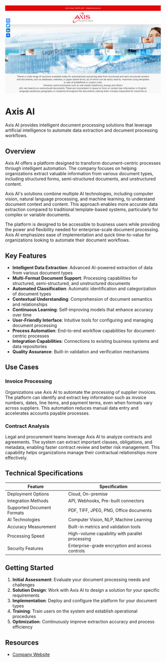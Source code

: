 ![Axis AI](assets\axis-ai.png)

# Axis AI

Axis AI provides intelligent document processing solutions that leverage artificial intelligence to automate data extraction and document processing workflows.

## Overview

Axis AI offers a platform designed to transform document-centric processes through intelligent automation. The company focuses on helping organizations extract valuable information from various document types, including structured forms, semi-structured documents, and unstructured content.

Axis AI's solutions combine multiple AI technologies, including computer vision, natural language processing, and machine learning, to understand document context and content. This approach enables more accurate data extraction compared to traditional template-based systems, particularly for complex or variable documents.

The platform is designed to be accessible to business users while providing the power and flexibility needed for enterprise-scale document processing. Axis AI emphasizes ease of implementation and quick time-to-value for organizations looking to automate their document workflows.

## Key Features

- **Intelligent Data Extraction**: Advanced AI-powered extraction of data from various document types
- **Multi-Format Document Support**: Processing capabilities for structured, semi-structured, and unstructured documents
- **Automated Classification**: Automatic identification and categorization of document types
- **Contextual Understanding**: Comprehension of document semantics and relationships
- **Continuous Learning**: Self-improving models that enhance accuracy over time
- **User-Friendly Interface**: Intuitive tools for configuring and managing document processing
- **Process Automation**: End-to-end workflow capabilities for document-centric processes
- **Integration Capabilities**: Connections to existing business systems and data repositories
- **Quality Assurance**: Built-in validation and verification mechanisms

## Use Cases

### Invoice Processing

Organizations use Axis AI to automate the processing of supplier invoices. The platform can identify and extract key information such as invoice numbers, dates, line items, and payment terms, even when formats vary across suppliers. This automation reduces manual data entry and accelerates accounts payable processes.

### Contract Analysis

Legal and procurement teams leverage Axis AI to analyze contracts and agreements. The system can extract important clauses, obligations, and metadata, enabling faster contract review and better risk management. This capability helps organizations manage their contractual relationships more effectively.

## Technical Specifications

| Feature | Specification |
|---------|---------------|
| Deployment Options | Cloud, On-premise |
| Integration Methods | API, Webhooks, Pre-built connectors |
| Supported Document Formats | PDF, TIFF, JPEG, PNG, Office documents |
| AI Technologies | Computer Vision, NLP, Machine Learning |
| Accuracy Measurement | Built-in metrics and validation tools |
| Processing Speed | High-volume capability with parallel processing |
| Security Features | Enterprise-grade encryption and access controls |

## Getting Started

1. **Initial Assessment**: Evaluate your document processing needs and challenges
2. **Solution Design**: Work with Axis AI to design a solution for your specific requirements
3. **Implementation**: Deploy and configure the platform for your document types
4. **Training**: Train users on the system and establish operational procedures
5. **Optimization**: Continuously improve extraction accuracy and process efficiency

## Resources

- [Company Website](https://axis-ai.com/)
